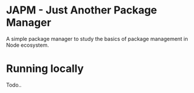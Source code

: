 # JAPM - Just Another Package Manager
A simple package manager to study the basics of package management in Node ecosystem.

# Running locally
Todo..